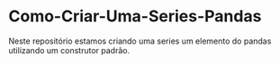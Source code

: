 # Como-Criar-Uma-Series-Pandas
Neste repositório estamos criando uma series um elemento do pandas utilizando um construtor padrão.
